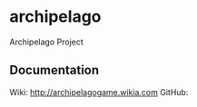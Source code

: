 archipelago
===========

Archipelago Project

Documentation
-------------
Wiki: http://archipelagogame.wikia.com
GitHub: 